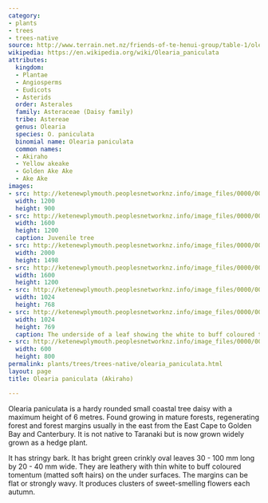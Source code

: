 ```yaml
---
category:
- plants
- trees
- trees-native
source: http://www.terrain.net.nz/friends-of-te-henui-group/table-1/olearia-paniculata-akiraho.html
wikipedia: https://en.wikipedia.org/wiki/Olearia_paniculata
attributes:
  kingdom:
  - Plantae
  - Angiosperms
  - Eudicots
  - Asterids
  order: Asterales
  family: Asteraceae (Daisy family)
  tribe: Astereae
  genus: Olearia
  species: O. paniculata
  binomial name: Olearia paniculata
  common names:
  - Akiraho
  - Yellow akeake
  - Golden Ake Ake
  - Ake Ake
images:
- src: http://ketenewplymouth.peoplesnetworknz.info/image_files/0000/0007/9983/Olearia_paniculata_a.JPG
  width: 1200
  height: 900
- src: http://ketenewplymouth.peoplesnetworknz.info/image_files/0000/0003/7814/Olearia_paniculata__Akiraho-001.JPG
  width: 1600
  height: 1200
  caption: Juvenile tree
- src: http://ketenewplymouth.peoplesnetworknz.info/image_files/0000/0012/2713/Olearia_paniclata_7__3_.JPG
  width: 2000
  height: 1498
- src: http://ketenewplymouth.peoplesnetworknz.info/image_files/0000/0008/2258/Olearia_paniculata-001.JPG
  width: 1600
  height: 1200
- src: http://ketenewplymouth.peoplesnetworknz.info/image_files/0000/0007/9978/Olearia_paniculata-006.JPG
  width: 1024
  height: 768
- src: http://ketenewplymouth.peoplesnetworknz.info/image_files/0000/0007/9968/Olearia_paniculata-004.JPG
  width: 1024
  height: 769
  caption: The underside of a leaf showing the white to buff coloured tomentum.
- src: http://ketenewplymouth.peoplesnetworknz.info/image_files/0000/0007/9973/Olearia_paniculata-005.JPG
  width: 600
  height: 800
permalink: plants/trees/trees-native/olearia_paniculata.html
layout: page
title: Olearia paniculata (Akiraho)

---
```

Olearia paniculata is a hardy rounded small coastal tree daisy with a maximum height of 6 metres. Found growing in mature forests, regenerating forest and forest margins usually in the east from the East Cape to Golden Bay and Canterbury. It is not native to Taranaki but is now grown widely grown as a hedge plant.

It has stringy bark. It has bright green crinkly oval leaves 30 - 100 mm long by 20 - 40 mm wide.  They are leathery with thin white to buff coloured tomentum (matted soft hairs) on the under surfaces.  The margins can be flat or strongly wavy.
It produces clusters of sweet-smelling flowers each autumn.
